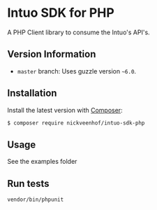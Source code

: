 # Intuo SDK for PHP

A PHP Client library to consume the Intuo's API's.

## Version Information

* `master` branch: Uses guzzle version `~6.0`.

## Installation

Install the latest version with [Composer](https://getcomposer.org/):

```bash
$ composer require nickveenhof/intuo-sdk-php
```

## Usage

See the examples folder

## Run tests

```bash
vendor/bin/phpunit
```
